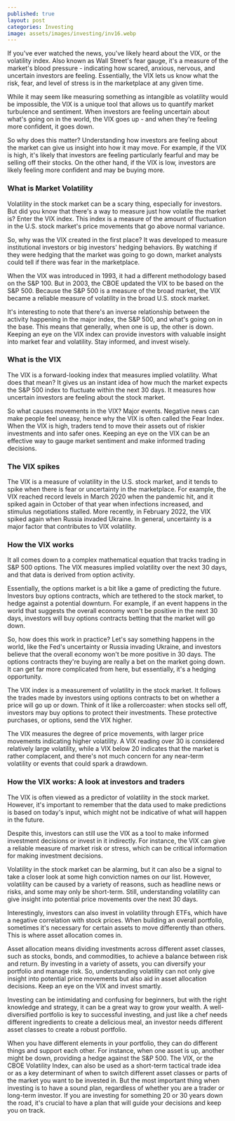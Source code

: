 ```yaml
---
published: true
layout: post
categories: Investing
image: assets/images/investing/inv16.webp
---
```


If you've ever watched the news, you've likely heard about the VIX, or the volatility index. Also known as Wall Street's fear gauge, it's a measure of the market's blood pressure - indicating how scared, anxious, nervous, and uncertain investors are feeling. Essentially, the VIX lets us know what the risk, fear, and level of stress is in the marketplace at any given time.

While it may seem like measuring something as intangible as volatility would be impossible, the VIX is a unique tool that allows us to quantify market turbulence and sentiment. When investors are feeling uncertain about what's going on in the world, the VIX goes up - and when they're feeling more confident, it goes down.

So why does this matter? Understanding how investors are feeling about the market can give us insight into how it may move. For example, if the VIX is high, it's likely that investors are feeling particularly fearful and may be selling off their stocks. On the other hand, if the VIX is low, investors are likely feeling more confident and may be buying more.

### What is Market Volatility
Volatility in the stock market can be a scary thing, especially for investors. But did you know that there's a way to measure just how volatile the market is? Enter the VIX index. This index is a measure of the amount of fluctuation in the U.S. stock market's price movements that go above normal variance.

So, why was the VIX created in the first place? It was developed to measure institutional investors or big investors' hedging behaviors. By watching if they were hedging that the market was going to go down, market analysts could tell if there was fear in the marketplace.

When the VIX was introduced in 1993, it had a different methodology based on the S&P 100. But in 2003, the CBOE updated the VIX to be based on the S&P 500. Because the S&P 500 is a measure of the broad market, the VIX became a reliable measure of volatility in the broad U.S. stock market.

It's interesting to note that there's an inverse relationship between the activity happening in the major index, the S&P 500, and what's going on in the base. This means that generally, when one is up, the other is down. Keeping an eye on the VIX index can provide investors with valuable insight into market fear and volatility. Stay informed, and invest wisely.


### What is the VIX
The VIX is a forward-looking index that measures implied volatility. What does that mean? It gives us an instant idea of how much the market expects the S&P 500 index to fluctuate within the next 30 days. It measures how uncertain investors are feeling about the stock market.

So what causes movements in the VIX? Major events. Negative news can make people feel uneasy, hence why the VIX is often called the Fear Index. When the VIX is high, traders tend to move their assets out of riskier investments and into safer ones. Keeping an eye on the VIX can be an effective way to gauge market sentiment and make informed trading decisions.

### The VIX spikes
The VIX is a measure of volatility in the U.S. stock market, and it tends to spike when there is fear or uncertainty in the marketplace. For example, the VIX reached record levels in March 2020 when the pandemic hit, and it spiked again in October of that year when infections increased, and stimulus negotiations stalled. More recently, in February 2022, the VIX spiked again when Russia invaded Ukraine. In general, uncertainty is a major factor that contributes to VIX volatility.


### How the VIX works
It all comes down to a complex mathematical equation that tracks trading in S&P 500 options. The VIX measures implied volatility over the next 30 days, and that data is derived from option activity.

Essentially, the options market is a bit like a game of predicting the future. Investors buy options contracts, which are tethered to the stock market, to hedge against a potential downturn. For example, if an event happens in the world that suggests the overall economy won't be positive in the next 30 days, investors will buy options contracts betting that the market will go down.

So, how does this work in practice? Let's say something happens in the world, like the Fed's uncertainty or Russia invading Ukraine, and investors believe that the overall economy won't be more positive in 30 days. The options contracts they're buying are really a bet on the market going down. It can get far more complicated from here, but essentially, it's a hedging opportunity.

The VIX index is a measurement of volatility in the stock market. It follows the trades made by investors using options contracts to bet on whether a price will go up or down. Think of it like a rollercoaster: when stocks sell off, investors may buy options to protect their investments. These protective purchases, or options, send the VIX higher.

The VIX measures the degree of price movements, with larger price movements indicating higher volatility. A VIX reading over 30 is considered relatively large volatility, while a VIX below 20 indicates that the market is rather complacent, and there's not much concern for any near-term volatility or events that could spark a drawdown.

### How the VIX works: A look at investors and traders
The VIX is often viewed as a predictor of volatility in the stock market. However, it's important to remember that the data used to make predictions is based on today's input, which might not be indicative of what will happen in the future.

Despite this, investors can still use the VIX as a tool to make informed investment decisions or invest in it indirectly. For instance, the VIX can give a reliable measure of market risk or stress, which can be critical information for making investment decisions.

Volatility in the stock market can be alarming, but it can also be a signal to take a closer look at some high conviction names on our list. However, volatility can be caused by a variety of reasons, such as headline news or risks, and some may only be short-term. Still, understanding volatility can give insight into potential price movements over the next 30 days.

Interestingly, investors can also invest in volatility through ETFs, which have a negative correlation with stock prices. When building an overall portfolio, sometimes it's necessary for certain assets to move differently than others. This is where asset allocation comes in.

Asset allocation means dividing investments across different asset classes, such as stocks, bonds, and commodities, to achieve a balance between risk and return. By investing in a variety of assets, you can diversify your portfolio and manage risk. So, understanding volatility can not only give insight into potential price movements but also aid in asset allocation decisions. Keep an eye on the VIX and invest smartly.

Investing can be intimidating and confusing for beginners, but with the right knowledge and strategy, it can be a great way to grow your wealth. A well-diversified portfolio is key to successful investing, and just like a chef needs different ingredients to create a delicious meal, an investor needs different asset classes to create a robust portfolio.

When you have different elements in your portfolio, they can do different things and support each other. For instance, when one asset is up, another might be down, providing a hedge against the S&P 500. The VIX, or the CBOE Volatility Index, can also be used as a short-term tactical trade idea or as a key determinant of when to switch different asset classes or parts of the market you want to be invested in.
But the most important thing when investing is to have a sound plan, regardless of whether you are a trader or long-term investor. If you are investing for something 20 or 30 years down the road, it's crucial to have a plan that will guide your decisions and keep you on track.
